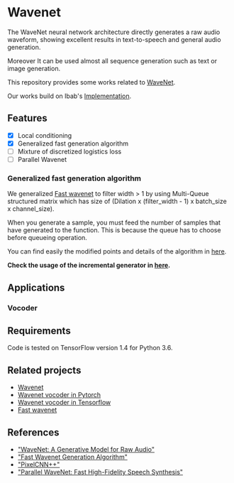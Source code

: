 # Wavenet
The WaveNet neural network architecture directly generates a raw audio waveform, showing excellent results in text-to-speech and general audio generation.

Moreover It can be used almost all sequence generation such as text or image generation.

This repository provides some works related to [WaveNet](https://deepmind.com/blog/wavenet-generative-model-raw-audio/). 

Our works build on Ibab's [Implementation](https://github.com/ibab/tensorflow-wavenet).

## Features
- [x] Local conditioning
- [x] Generalized fast generation algorithm
- [ ] Mixture of discretized logistics loss
- [ ] Parallel Wavenet

### Generalized fast generation algorithm
We generalized [Fast wavenet](https://github.com/tomlepaine/fast-wavenet) to filter width > 1 by using Multi-Queue structured matrix which has size of (Dilation x (filter_width - 1) x batch_size x channel_size).

When you generate a sample, you must feed the number of samples that have generated to the function. This is because the queue has to choose before queueing operation.

You can find easily the modified points and details of the algorithm in <a href="./notebook/eval algorithm.ipynb">here</a>.

**Check the usage of the incremental generator in <a href="./notebook/demo fast generation.ipynb">here</a>.**

## Applications

### Vocoder


## Requirements
Code is tested on TensorFlow version 1.4 for Python 3.6.

## Related projects
- [Wavenet](https://github.com/ibab/tensorflow-wavenet)
- [Wavenet vocoder in Pytorch](https://github.com/r9y9/wavenet_vocoder)
- [Wavenet vocoder in Tensorflow](https://github.com/azraelkuan/tensorflow_wavenet_vocoder/tree/dev)
- [Fast wavenet](https://github.com/tomlepaine/fast-wavenet)

## References
- ["WaveNet: A Generative Model for Raw Audio"](https://arxiv.org/abs/1609.03499)
- ["Fast Wavenet Generation Algorithm"](https://arxiv.org/pdf/1611.09482.pdf)
- ["PixelCNN++"](https://arxiv.org/pdf/1701.05517.pdf)
- ["Parallel WaveNet: Fast High-Fidelity Speech Synthesis"](https://arxiv.org/abs/1711.10433)
